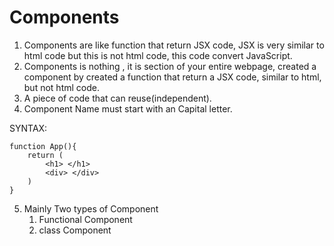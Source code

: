 # Components

1. Components are like function that return JSX code, JSX is very similar to html code but this is not html code, this code convert JavaScript.
2. Components is nothing , it is section of your entire webpage, created a component by created a function that return a JSX code, similar to html, but not html code.
3. A piece of code that can reuse(independent).
4. Component Name must start with an Capital letter.

SYNTAX:

    function App(){
        return (
            <h1> </h1>
            <div> </div>
        )
    }


5. Mainly Two types of Component
    1. Functional Component
    2. class Component

